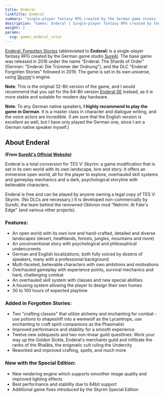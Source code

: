 ```yaml
---
title: Enderal
linkTitle: Enderal
summary: "Single-player fantasy RPG created by the German game studio [SureAI](https://sureai.net)."
description: "Games: Enderal | Single-player fantasy RPG created by the German game studio SureAI."
weight: 2
params:
  svg: games_enderal_color
---
```


[Enderal: Forgotten Stories](https://sureai.net/games/enderal/) (abbreviated to **Enderal**) is a single-player fantasy RPG created by the German game studio [SureAI](https://sureai.net). The base game was released in 2016 under the name "Enderal: The Shards of Order" (German: "Enderal: Die Trümmer der Ordnung"), and the DLC "Enderal: Forgotten Stories" followed in 2019. The game is set in its own universe, using [Skyrim](/games/skyrim)'s engine.

**Note**: This is the original 32-Bit version of the game, and I would recommend that you opt for the 64-Bit version [Enderal SE](/games/enderal-se) instead, as it is more stable and suitable for modern day hardware.

**Note**: To any German native speakers, **I highly recommend to play the game in German**. It is a master class in character and dialogue writing, and the voice actors are incredible. (I am sure that the English version is excellent as well, but I have only played the German one, since I am a German native speaker myself.)

## About Enderal 

**(From [SureAI's Official Website](https://sureai.net/games/enderal/))**

Enderal is a total conversion for TES V: Skyrim: a game modification that is set in its own world with its own landscape, lore and story. It offers an immersive open world, all for the player to explore, overhauled skill systems and gameplay mechanics and a dark, psychological storyline with believable characters.

Enderal is free and can be played by anyone owning a legal copy of TES V: Skyrim. (No DLCs are necessary.) It is developed non-commercially by SureAI, the team behind the renowned Oblivion mod "Nehrim: At Fate's Edge" (and various other projects).

### Features:

- An open world with its own lore and hand-crafted, detailed and diverse landscapes (desert, heathlands, forests, jungles, mountains and more)
- An unconventional story with psychological and philosophical undercurrents
- German and English localizations, both fully voiced by dozens of speakers, many with a professional background
- Multi-faceted, believable characters with own ambitions and motivations
- Overhauled gameplay with experience points, survival mechanics and hard, challenging combat
- An overhauled skill system with classes and new special abilities
- A housing system allowing the player to design their own homes
- 30 to 100 hours of expected playtime

### Added in Forgotten Stories:

- Two "crafting classes" that utilize alchemy and enchanting for combat - use potions to shapeshift into a werewolf as the Lycantrope, use enchanting to craft spirit companions as the Phasmalist
- Improved performance and stability for a smooth experience
- Twelve new sidequests and two non-linear guild questlines: Work your way up the Golden Sickle, Enderal's merchants guild and infiltrate the ranks of the Rhalâta, the enigmatic cult ruling the Undercity
- Reworked and improved crafting, spells, and much more

### New with the Special Edition:

- New rendering engine which supports smoother image quality and improved lighting effects
- Best performance and stability due to 64bit support
- Additional game fixes introduced by the Skyrim Special Edition

<!-- {{< figure-svg class="color-text" src="svg/enderal.svg" alt="Enderal Logo" caption="Enderal Logo" >}} -->
<!-- {{< figure-svg class="color-text" src="svg/enderal-map.svg" alt="Enderal Logo" caption="Enderal Logo" >}}  -->